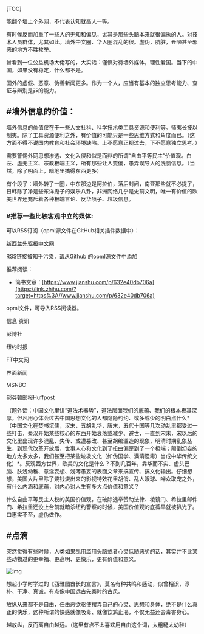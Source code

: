 [TOC]

能翻个墙上个外网，不代表认知就高人一等。

有时候反而加重了一些人的无知和偏见，尤其是那些头脑本来就很偏执的人。对技术人员群体，尤其如此。墙外中文圈、华人圈混乱的很。虚伪，肮脏，丑陋甚至邪恶的地方不胜枚举。

曾看到一位公益机场大佬写的，大实话：谨慎对待墙外媒体，理性爱国。当下的中国，如果没有稳定，什么都不是。

国外的虚假、恶意、伪善新闻更多。作为一个人，应当有基本的独立思考能力、查证与辨别是非的能力。

## #墙外信息的价值：

墙外信息的价值仅在于一些人文社科、科学技术类工具资源和便利等。师夷长技以制夷。除了工具资源便利之外，有价值的可能只是一些思维方式和角度而已。（这方面不得不说国内教育和社会环境缺陷。上不愿意正视过去，下不愿意独立思考。）

需要警惕外网思想渗透、文化入侵和似是而非的所谓“自由平等民主”价值观。白左、虚无主义、宗教极端主义，所有那些让人变傻，愚弄误导人的洗脑信息。（当然，除了明面上，暗地里搞得东西更多）

有个段子：墙外转了一圈，中东那边是阿拉伯，落后封闭，南亚那些就不必提了，日韩除了净是些东洋鬼子的娱乐八卦，非洲网络几乎是史前文明，唯一有价值的欧美世界还充斥着各种极端言论、反华喷子、垃圾信息。

### #推荐一些比较客观中立的媒体:

可以RSS订阅（opml源文件在GitHub相关插件数据中）：

[新西兰先驱报中文网](https://link.zhihu.com/?target=http%3A//www.chinesenzherald.co.nz/)

RSS链接被知乎污染，请从Github 的opml源文件中添加

推荐阅读：

- 简书文章：[https://www.jianshu.com/p/632e40db706a](https://link.zhihu.com/?target=https%3A//www.jianshu.com/p/632e40db706a)

opml文件，可导入RSS阅读器。

信息 资讯

彭博社

纽约时报

FT中文网

界面新闻

MSNBC

郝芬顿邮报Huffpost



（题外话：中国文化里讲“道法术器势”，道法层面我们的底蕴、我们的根本极其深厚，但凡用心体会过古中国思想文化的人都隐隐约约、或多或少的明白点什么*（中国文化在焚书坑儒，汉末，五胡乱华，唐末，五代十国等几次动乱里都受过一些打击，秦汉开始某些核心的东西开始衰落或减少、避世，一直到宋末，宋以后的文化里出现许多混乱、失传、或遭篡改、甚至胡编滥造的现象，明清时期乱象丛生，到现代改革开放后，世事人心和文化到了扭曲偏歪到了一个极端；颠倒幻妄的地方太多太多，我们甚至把某些垃圾文化（如伪国学、满清遗毒）当成中华传统文化）*。反观西方世界，欧美的文化是什么？不到几百年，靠华而不实、虚头巴脑、肤浅幼稚、意淫妄想、浅薄愚妄的表面文章来搞宣传、搞文化输出。仔细想想，美国大片里除了烧钱烧出来的影视特效花里胡俏、乱人眼球、哗众取宠之外，有什么内涵和底蕴，对内心对人生有多大点价值和意义？

什么自由平等民主人权的美国价值观，在破除选举赞助法律、棱镜门、希拉里邮件门、希拉里还没上台前就暗杀纽约警察的时候，美国价值观的底裤早就被扒光了。口惠实不至，虚伪做作。

## #点滴

突然觉得有些时候，人类如果乱用滥用头脑或者心灵低陋恶劣的话，其实并不比某些动物过的更幸福、更高明、更快乐，更有价值和意义。

![img](https://pic3.zhimg.com/v2-402250f3f0be88a912b6b82a70fa3cfe_b.jpg)

想起小学时学过的《西雅图酋长的宣言》，莫名有种共鸣和感动，似曾相识，淳朴、干净、真诚，有点像中国远古先秦时的古风。

放纵从来都不是自由，任由恶欲驱使摆弄自己的心灵、思想和身体，绝不是什么真正的快乐，这种所谓的快感就像吸毒、就像饮鸩止渴，不仅无益还会毒害身心。

越放纵，反而离自由越远。（这里有点不太喜欢用自由这个词，太粗糙太幼稚）